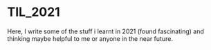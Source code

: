 # TIL_2021
Here, I write some of the stuff i learnt in 2021 (found fascinating) and thinking maybe helpful to me or anyone in the near future. 

